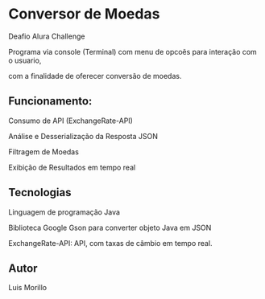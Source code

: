 # Conversor de Moedas
  Deafio Alura Challenge
  
  Programa via console (Terminal) com menu de opcoẽs para interação com o usuario,
  
  com a finalidade de oferecer conversão de moedas.

## Funcionamento:
  Consumo de API (ExchangeRate-API)
  
  Análise e Desserialização da Resposta JSON
  
  Filtragem de Moedas
  
  Exibição de Resultados em tempo real
  

## Tecnologias
  Linguagem de programação Java
  
  Biblioteca Google Gson para converter objeto Java em JSON
  
  ExchangeRate-API: API, com taxas de câmbio em tempo real.

  
  
## Autor
  Luis Morillo
